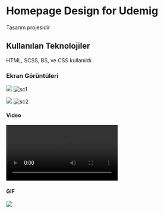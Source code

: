 <h1>Homepage Design for Udemig</h1>

Tasarım projesidir

<h2> Kullanılan Teknolojiler</h2>

HTML, SCSS, BS, ve CSS kullanıldı.


<h3>Ekran Görüntüleri</h3>

![](sc1.png)
![sc1](https://github.com/EyupSaltukB/homepage-design-bs/assets/129687853/f230a258-6b90-4674-b330-45c8682f3a76)

![](sc2.png)
![sc2](https://github.com/EyupSaltukB/homepage-design-bs/assets/129687853/f877f908-40f4-4f11-bb72-131430e0a3f0)


<h4> Video </h4>

![](sr.mp4)

<h4> GIF </h4>

![](comp.gif)

